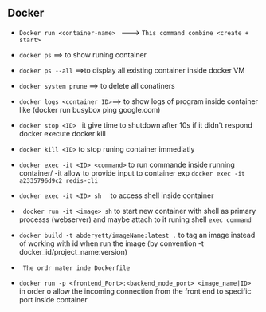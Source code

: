   ## Docker
  
  * ```Docker run <container-name> ``` ---> `This command combine <create + start>`

  * ```docker ps``` ==> to show runing container

  * ```docker ps --all``` ==>to display all existing container inside  docker VM

  * ```docker system prune``` ==> to delete all conatiners

  * ```docker logs <container ID>```==> to show logs of program inside container  like  (docker run       busybox ping google.com) 

  * ```docker stop <ID> ```  it give time to shutdown after 10s if it didn't respond docker execute docker kill

  * ```docker kill <ID>``` to stop runing container immediatly

  * ``` docker exec -it <ID> <command> ``` to run commande inside running container/ -it allow to provide input to container exp ```docker exec -it a2335796d9c2 redis-cli```


  * ```docker exec -it <ID> sh  ``` to access shell inside container

  * ``` docker run -it <image> sh``` to start new container with shell as primary processs (webserver) and maybe attach to it runing shell ```exec command```


  * ```docker build -t abderyett/imageName:latest .``` to tag an image instead of working with id when run the image (by convention  -t docker_id/project_name:version)


  * ``` The ordr mater inde Dockerfile```

  * ```docker run -p <frontend_Port>:<backend_node_port> <image_name|ID> ```  in order o allow the incoming connection from the front end to specific port inside container 

   
